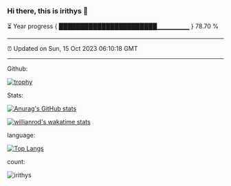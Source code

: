 ### Hi there, this is irithys 👋

⏳ Year progress { ███████████████████████▁▁▁▁▁▁▁ } 78.70 %

---

⏰ Updated on Sun, 15 Oct 2023 06:10:18 GMT

---

Github:

[![trophy](https://github-profile-trophy.vercel.app/?username=irithys)](https://github.com/ryo-ma/github-profile-trophy)

Stats:

[![Anurag's GitHub stats](https://github-readme-stats.vercel.app/api?username=irithys&show_icons=true&theme=radical)](https://github.com/anuraghazra/github-readme-stats)

[![willianrod's wakatime stats](https://github-readme-stats.vercel.app/api/wakatime?username=irithys&show_icons=true&theme=radical)](https://github.com/anuraghazra/github-readme-stats)

language:

[![Top Langs](https://github-readme-stats.vercel.app/api/top-langs/?username=irithys&layout=compact&show_icons=true&theme=radical)](https://github.com/anuraghazra/github-readme-stats)

count:

![irithys](https://count.irithys.com/github?theme=asoul)


